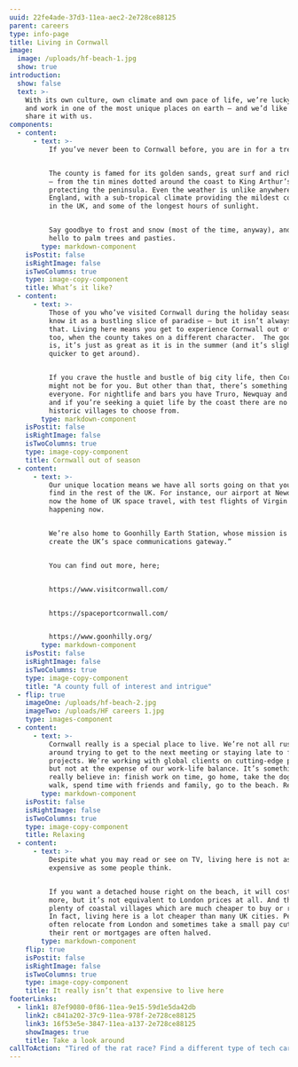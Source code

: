 ```yaml
---
uuid: 22fe4ade-37d3-11ea-aec2-2e728ce88125
parent: careers
type: info-page
title: Living in Cornwall
image:
  image: /uploads/hf-beach-1.jpg
  show: true
introduction:
  show: false
  text: >-
    With its own culture, own climate and own pace of life, we’re lucky to live
    and work in one of the most unique places on earth – and we’d like you to
    share it with us.
components:
  - content:
      - text: >-
          If you’ve never been to Cornwall before, you are in for a treat. 


          The county is famed for its golden sands, great surf and rich history
          – from the tin mines dotted around the coast to King Arthur’s castle
          protecting the peninsula. Even the weather is unlike anywhere else in
          England, with a sub-tropical climate providing the mildest conditions
          in the UK, and some of the longest hours of sunlight.


          Say goodbye to frost and snow (most of the time, anyway), and say
          hello to palm trees and pasties.
        type: markdown-component
    isPostit: false
    isRightImage: false
    isTwoColumns: true
    type: image-copy-component
    title: What’s it like?
  - content:
      - text: >-
          Those of you who’ve visited Cornwall during the holiday season will
          know it as a bustling slice of paradise – but it isn’t always like
          that. Living here means you get to experience Cornwall out of season,
          too, when the county takes on a different character.  The good news
          is, it’s just as great as it is in the summer (and it’s slightly
          quicker to get around). 


          If you crave the hustle and bustle of big city life, then Cornwall
          might not be for you. But other than that, there’s something for
          everyone. For nightlife and bars you have Truro, Newquay and Falmouth,
          and if you’re seeking a quiet life by the coast there are no end of
          historic villages to choose from.
        type: markdown-component
    isPostit: false
    isRightImage: false
    isTwoColumns: true
    type: image-copy-component
    title: Cornwall out of season
  - content:
      - text: >-
          Our unique location means we have all sorts going on that you won’t
          find in the rest of the UK. For instance, our airport at Newquay is
          now the home of UK space travel, with test flights of Virgin Orbit
          happening now. 


          We’re also home to Goonhilly Earth Station, whose mission is "to
          create the UK’s space communications gateway.”


          You can find out more, here;


          https://www.visitcornwall.com/


          https://spaceportcornwall.com/


          https://www.goonhilly.org/
        type: markdown-component
    isPostit: false
    isRightImage: false
    isTwoColumns: true
    type: image-copy-component
    title: "A county full of interest and intrigue"
  - flip: true
    imageOne: /uploads/hf-beach-2.jpg
    imageTwo: /uploads/HF careers 1.jpg
    type: images-component
  - content:
      - text: >-
          Cornwall really is a special place to live. We’re not all rushing
          around trying to get to the next meeting or staying late to finish
          projects. We’re working with global clients on cutting-edge projects,
          but not at the expense of our work-life balance. It’s something we
          really believe in: finish work on time, go home, take the dog for a
          walk, spend time with friends and family, go to the beach. Relax!
        type: markdown-component
    isPostit: false
    isRightImage: false
    isTwoColumns: true
    type: image-copy-component
    title: Relaxing
  - content:
      - text: >-
          Despite what you may read or see on TV, living here is not as
          expensive as some people think.


          If you want a detached house right on the beach, it will cost you
          more, but it’s not equivalent to London prices at all. And there are
          plenty of coastal villages which are much cheaper to buy or rent in.
          In fact, living here is a lot cheaper than many UK cities. People
          often relocate from London and sometimes take a small pay cut, but
          their rent or mortgages are often halved.
        type: markdown-component
    flip: true
    isPostit: false
    isRightImage: false
    isTwoColumns: true
    type: image-copy-component
    title: It really isn’t that expensive to live here
footerLinks:
  - link1: 87ef9080-0f86-11ea-9e15-59d1e5da42db
    link2: c841a202-37c9-11ea-978f-2e728ce88125
    link3: 16f53e5e-3847-11ea-a137-2e728ce88125
    showImages: true
    title: Take a look around
callToAction: "Tired of the rat race? Find a different type of tech career with us"
---
```

